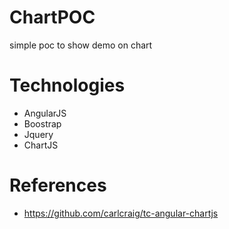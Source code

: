 # ChartPOC
simple poc to show demo on chart

# Technologies
- AngularJS
- Boostrap
- Jquery
- ChartJS

# References
- https://github.com/carlcraig/tc-angular-chartjs

